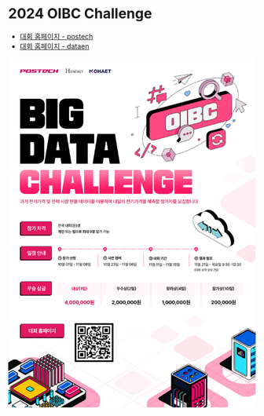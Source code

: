 # 2024 OIBC Challenge

- [대회 홈페이지 - postech](https://competition.postech.ac.kr/#about)
- [대회 홈페이지 - dataen](https://dataen.ai/challenge)

![Poster](./Main_Poster.png)